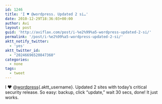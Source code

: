 ```yaml
---
id: 1246
title: 'I ♥ @wordpress. Updated 2 si…'
date: 2010-12-29T18:36:03+00:00
author: Avi
layout: post
guid: 'http://aviflax.com/post/i-%e2%99%a5-wordpress-updated-2-si/'
permalink: '/post/i-%e2%99%a5-wordpress-updated-2-si/'
aktt_notify_twitter:
  - 'yes'
aktt_twitter_id:
  - "20246696520847360"
categories:
  - none
tags:
  - tweet
---
```

I ♥ @[wordpress](http://twitter.com/wordpress){.aktt_username}. Updated 2 sites with today’s critical security release. So easy: backup, click “update,” wait 30 secs, done! It just works.